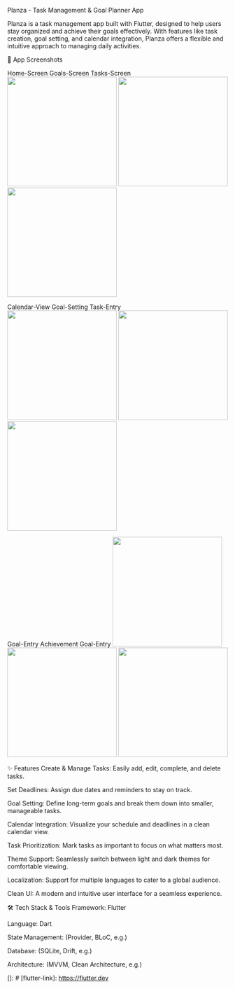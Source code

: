 Planza - Task Management & Goal Planner App

Planza is a task management app built with Flutter, designed to help users stay organized and achieve their goals effectively. With features like task creation, goal setting, and calendar integration, Planza offers a flexible and intuitive approach to managing daily activities.

📸 App Screenshots

Home-Screen	Goals-Screen Tasks-Screen
<img src="https://github.com/Amir-Hzz79/planza/blob/release/screenshots/HomeScreen.jpg" width="250">	<img src="https://github.com/Amir-Hzz79/planza/blob/release/screenshots/GoalsScreen.jpg" width="250">	<img src="https://github.com/Amir-Hzz79/planza/blob/release/screenshots/TasksScreen.jpg" width="250">

Calendar-View       	Goal-Setting        	Task-Entry
<img src="https://github.com/Amir-Hzz79/planza/blob/release/screenshots/Calendar.jpg" width="250">	<img src="https://github.com/Amir-Hzz79/planza/blob/release/screenshots/GoalDetails.jpg" width="250">	<img src="https://github.com/Amir-Hzz79/planza/blob/release/screenshots/TaskEntry.jpg" width="250">

Goal-Entry      	Achievement         	Goal-Entry
<img src="https://github.com/Amir-Hzz79/planza/blob/release/screenshots/GoalEntry.jpg" width="250">	<img src="https://github.com/Amir-Hzz79/planza/blob/release/screenshots/Achievement.jpg" width="250">	<img src="https://github.com/Amir-Hzz79/planza/blob/release/screenshots/GoalEntry.jpg" width="250">

✨ Features
Create & Manage Tasks: Easily add, edit, complete, and delete tasks.

Set Deadlines: Assign due dates and reminders to stay on track.

Goal Setting: Define long-term goals and break them down into smaller, manageable tasks.

Calendar Integration: Visualize your schedule and deadlines in a clean calendar view.

Task Prioritization: Mark tasks as important to focus on what matters most.

Theme Support: Seamlessly switch between light and dark themes for comfortable viewing.

Localization: Support for multiple languages to cater to a global audience.

Clean UI: A modern and intuitive user interface for a seamless experience.

🛠️ Tech Stack & Tools
Framework: Flutter

Language: Dart

State Management: (Provider, BLoC, e.g.)

Database: (SQLite, Drift, e.g.)

Architecture: (MVVM, Clean Architecture, e.g.)

[]: #
[flutter-link]: https://flutter.dev
